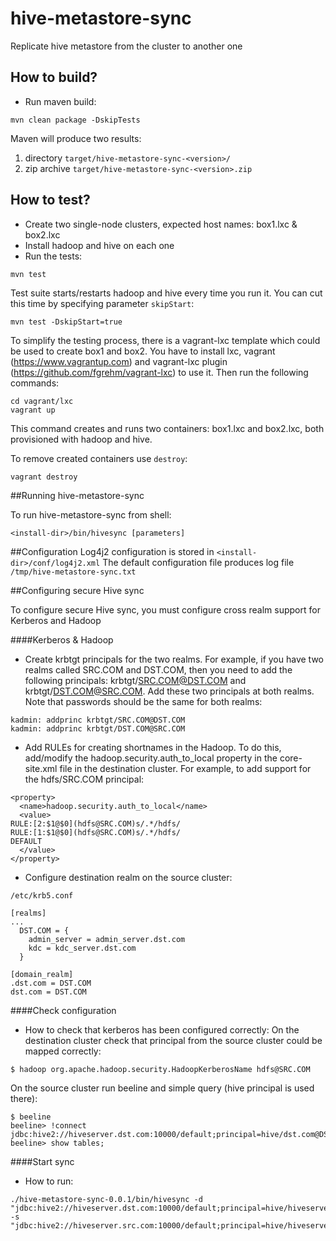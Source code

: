 # hive-metastore-sync
Replicate hive metastore from the cluster to another one

## How to build?
* Run maven build:
```
mvn clean package -DskipTests
```

Maven will produce two results:

1. directory ```target/hive-metastore-sync-<version>/```
2. zip archive ```target/hive-metastore-sync-<version>.zip```

## How to test?
* Create two single-node clusters, expected host names: box1.lxc & box2.lxc
* Install hadoop and hive on each one
* Run the tests:

```
mvn test
```

Test suite starts/restarts hadoop and hive every time you run it. You can cut this time by specifying parameter ```skipStart```:

```
mvn test -DskipStart=true
````

To simplify the testing process, there is a vagrant-lxc template which could be used to create box1 and box2.
You have to install lxc, vagrant (https://www.vagrantup.com) and vagrant-lxc plugin (https://github.com/fgrehm/vagrant-lxc) to use it. Then run the following commands:

```
cd vagrant/lxc
vagrant up
```

This command creates and runs two containers: box1.lxc and box2.lxc, both provisioned with hadoop and hive.

To remove created containers use ```destroy```:

```
vagrant destroy
```

##Running hive-metastore-sync

To run hive-metastore-sync from shell:

```
<install-dir>/bin/hivesync [parameters]
```

##Configuration
Log4j2 configuration is stored in ```<install-dir>/conf/log4j2.xml```
The default configuration file produces log file ```/tmp/hive-metastore-sync.txt```

##Configuring secure Hive sync

To configure secure Hive sync, you must configure cross realm support for Kerberos and Hadoop

####Kerberos & Hadoop

* Create krbtgt principals for the two realms. For example, if you have two realms called SRC.COM and DST.COM, then you
need to add the following principals: krbtgt/SRC.COM@DST.COM and krbtgt/DST.COM@SRC.COM. Add these two principals at both realms.
Note that passwords should be the same for both realms:
```
kadmin: addprinc krbtgt/SRC.COM@DST.COM
kadmin: addprinc krbtgt/DST.COM@SRC.COM
```
* Add RULEs for creating shortnames in the Hadoop. To do this, add/modify the hadoop.security.auth_to_local property in the
core-site.xml file in the destination cluster. For example, to add support for the hdfs/SRC.COM principal:
```
<property>
  <name>hadoop.security.auth_to_local</name>
  <value>
RULE:[2:$1@$0](hdfs@SRC.COM)s/.*/hdfs/
RULE:[1:$1@$0](hdfs@SRC.COM)s/.*/hdfs/
DEFAULT
  </value>
</property>
```
* Configure destination realm on the source cluster:
```
/etc/krb5.conf

[realms]
...
  DST.COM = {
    admin_server = admin_server.dst.com
    kdc = kdc_server.dst.com
  }

[domain_realm]
.dst.com = DST.COM
dst.com = DST.COM
```
####Check configuration
* How to check that kerberos has been configured correctly:
On the destination cluster check that principal from the source cluster could be mapped correctly:
```
$ hadoop org.apache.hadoop.security.HadoopKerberosName hdfs@SRC.COM
```
On the source cluster run beeline and simple query (hive principal is used there):
```
$ beeline
beeline> !connect jdbc:hive2://hiveserver.dst.com:10000/default;principal=hive/dst.com@DST.COM
beeline> show tables;
```
####Start sync
* How to run:
```
./hive-metastore-sync-0.0.1/bin/hivesync -d "jdbc:hive2://hiveserver.dst.com:10000/default;principal=hive/hiveserver.dst.com@DST.COM" -s "jdbc:hive2://hiveserver.src.com:10000/default;principal=hive/hiveserver.src.com@SRC.COM"
```

